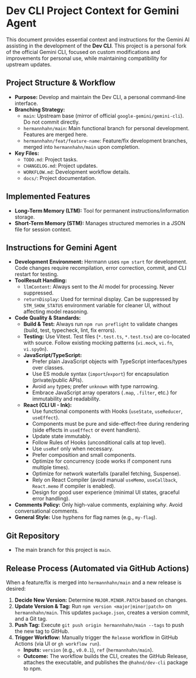 # Dev CLI Project Context for Gemini Agent

This document provides essential context and instructions for the Gemini AI assisting in the development of the **Dev CLI**. This project is a personal fork of the official Gemini CLI, focused on custom modifications and improvements for personal use, while maintaining compatibility for upstream updates.

## Project Structure & Workflow

- **Purpose:** Develop and maintain the Dev CLI, a personal command-line interface.
- **Branching Strategy:**
    - `main`: Upstream base (mirror of official `google-gemini/gemini-cli`). Do not commit directly.
    - `hermannhahn/main`: Main functional branch for personal development. Features are merged here.
    - `hermannhahn/feat/feature-name`: Feature/fix development branches, merged into `hermannhahn/main` upon completion.
- **Key Files:**
    - `TODO.md`: Project tasks.
    - `CHANGELOG.md`: Project updates.
    - `WORKFLOW.md`: Development workflow details.
    - `docs/`: Project documentation.

## Implemented Features

- **Long-Term Memory (LTM):** Tool for permanent instructions/information storage.
- **Short-Term Memory (STM):** Manages structured memories in a JSON file for session context.

## Instructions for Gemini Agent

- **Development Environment:** Hermann uses `npm start` for development. Code changes require recompilation, error correction, commit, and CLI restart for testing.
- **ToolResult Handling:**
    - `llmContent`: Always sent to the AI model for processing. Never suppressed.
    - `returnDisplay`: Used for terminal display. Can be suppressed by `STM_SHOW_STATUS` environment variable for cleaner UI, without affecting model reasoning.
- **Code Quality & Standards:**
    - **Build & Test:** Always run `npm run preflight` to validate changes (build, test, typecheck, lint, fix errors).
    - **Testing:** Use Vitest. Test files (`*.test.ts`, `*.test.tsx`) are co-located with source. Follow existing mocking patterns (`vi.mock`, `vi.fn`, `vi.spyOn`).
    - **JavaScript/TypeScript:**
        - Prefer plain JavaScript objects with TypeScript interfaces/types over classes.
        - Use ES module syntax (`import`/`export`) for encapsulation (private/public APIs).
        - Avoid `any` types; prefer `unknown` with type narrowing.
        - Embrace JavaScript array operators (`.map`, `.filter`, etc.) for immutability and readability.
    - **React (CLI UI - Ink):**
        - Use functional components with Hooks (`useState`, `useReducer`, `useEffect`).
        - Components must be pure and side-effect-free during rendering (side effects in `useEffect` or event handlers).
        - Update state immutably.
        - Follow Rules of Hooks (unconditional calls at top level).
        - Use `useRef` only when necessary.
        - Prefer composition and small components.
        - Optimize for concurrency (code works if component runs multiple times).
        - Optimize for network waterfalls (parallel fetching, Suspense).
        - Rely on React Compiler (avoid manual `useMemo`, `useCallback`, `React.memo` if compiler is enabled).
        - Design for good user experience (minimal UI states, graceful error handling).
- **Comments Policy:** Only high-value comments, explaining *why*. Avoid conversational comments.
- **General Style:** Use hyphens for flag names (e.g., `my-flag`).

## Git Repository

- The main branch for this project is `main`.

## Release Process (Automated via GitHub Actions)

When a feature/fix is merged into `hermannhahn/main` and a new release is desired:
1. **Decide New Version:** Determine `MAJOR.MINOR.PATCH` based on changes.
2. **Update Version & Tag:** Run `npm version <major|minor|patch>` on `hermannhahn/main`. This updates `package.json`, creates a version commit, and a Git tag.
3. **Push Tag:** Execute `git push origin hermannhahn/main --tags` to push the new tag to GitHub.
4. **Trigger Workflow:** Manually trigger the `Release` workflow in GitHub Actions (via UI or `gh workflow run`).
    - **Inputs:** `version` (e.g., `v0.0.1`), `ref` (`hermannhahn/main`).
    - **Outcome:** The workflow builds the CLI, creates the GitHub Release, attaches the executable, and publishes the `@hahnd/dev-cli` package to npm.
